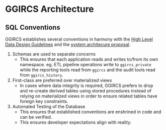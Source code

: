 GGIRCS Architecture
===================

SQL Conventions
---------------

GGIRCS establishes several conventions in harmony with the [High Level Data Design Guidelines]
and the [system architecure proposal].

1. Schemas are used to separate concerns
     - This ensures that each application reads and writes to/from its own namespace.
         eg. ETL pipeline operations write to `ggircs_private` while the 
         reporting tools read from `ggircs` and the audit tools read from `ggircs_history`.
2. First-class are preferred over materialized views
     - In cases where data integrity is required, GGIRCS prefers to drop and re-create derived tables
       using stored procedures instead of relying on materialized views in order to ensure
       related tables have foreign key constraints.
3. Automated Testing of the Database
     - This ensures that established conventions are enshrined in code and can be verified.
     - This ensures developer expectations align with reality.

[High Level Data Design Guidelines]: https://buttoninc.sharepoint.com/:b:/r/sites/bc-cas2/Shared%20Documents/Data/High%20Level%20Data%20Design%20Guidelines.pdf?csf=1&e=erpmdJ
[system architecure proposal]: https://buttoninc.sharepoint.com/:w:/r/sites/bc-cas2/Shared%20Documents/Wireframes%20and%20Design/GGIRCS%20Database%20Architecture%20and%20Process.docx?d=w44768c53b54a42e6b3323b2d1d415720&csf=1&e=JAe1Zy

